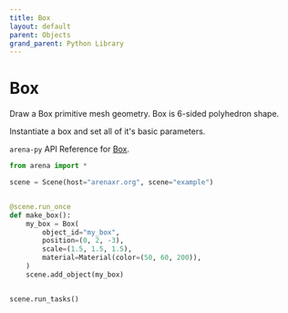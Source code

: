 ```yaml
---
title: Box
layout: default
parent: Objects
grand_parent: Python Library
---
```


# Box

Draw a Box primitive mesh geometry. Box is 6-sided polyhedron shape.

Instantiate a box and set all of it's basic parameters.

`arena-py` API Reference for [Box](/content/python-api/objects/box).

```python
from arena import *

scene = Scene(host="arenaxr.org", scene="example")


@scene.run_once
def make_box():
    my_box = Box(
        object_id="my_box",
        position=(0, 2, -3),
        scale=(1.5, 1.5, 1.5),
        material=Material(color=(50, 60, 200)),
    )
    scene.add_object(my_box)


scene.run_tasks()
```
